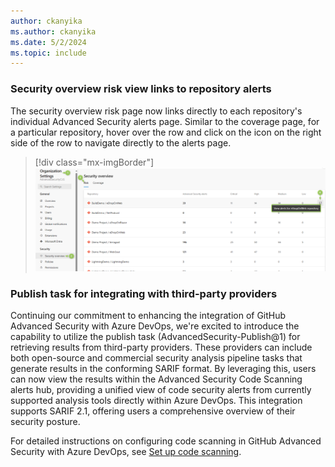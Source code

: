```yaml
---
author: ckanyika
ms.author: ckanyika
ms.date: 5/2/2024
ms.topic: include
---
```


### Security overview risk view links to repository alerts

The security overview risk page now links directly to each repository's individual Advanced Security alerts page. Similar to the coverage page, for a particular repository, hover over the row and click on the icon on the right side of the row to navigate directly to the alerts page.

> [!div class="mx-imgBorder"]
> [![Screenshot of links to repository alerts.](../../media/238-ghazdo-01.png "Screenshot of links to repository alerts")](../../media/238-ghazdo-01.png#lightbox)

### Publish task for integrating with third-party providers

Continuing our commitment to enhancing the integration of GitHub Advanced Security with Azure DevOps, we're excited to introduce the capability to utilize the publish task (AdvancedSecurity-Publish@1) for retrieving results from third-party providers. These providers can include both open-source and commercial security analysis pipeline tasks that generate results in the conforming SARIF format. By leveraging this, users can now view the results within the Advanced Security Code Scanning alerts hub, providing a unified view of code security alerts from currently supported analysis tools directly within Azure DevOps. This integration supports SARIF 2.1, offering users a comprehensive overview of their security posture.

For detailed instructions on configuring code scanning in GitHub Advanced Security with Azure DevOps, see [Set up code scanning](/azure/devops/repos/security/configure-github-advanced-security-features?view=azure-devops&tabs=yaml#set-up-code-scanning). 
